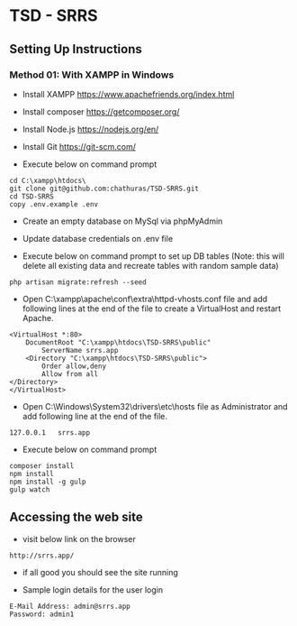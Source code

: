 # TSD - SRRS

## Setting Up Instructions

### Method 01: With XAMPP in Windows

* Install XAMPP https://www.apachefriends.org/index.html
* Install composer https://getcomposer.org/
* Install Node.js https://nodejs.org/en/
* Install Git https://git-scm.com/

* Execute below on command prompt

```
cd C:\xampp\htdocs\
git clone git@github.com:chathuras/TSD-SRRS.git
cd TSD-SRRS
copy .env.example .env
```

* Create an empty database on MySql via phpMyAdmin
* Update database credentials on .env file

* Execute below on command prompt to set up DB tables
(Note: this will delete all existing data and recreate tables 
with random sample data)
```
php artisan migrate:refresh --seed
```

* Open C:\xampp\apache\conf\extra\httpd-vhosts.conf file and add following lines at the end of the file to create a
VirtualHost and restart Apache.
```apacheconfig
<VirtualHost *:80>
	DocumentRoot "C:\xampp\htdocs\TSD-SRRS\public"
		ServerName srrs.app
	<Directory "C:\xampp\htdocs\TSD-SRRS\public">
		Order allow,deny
		Allow from all
</Directory>
</VirtualHost>
```

* Open C:\Windows\System32\drivers\etc\hosts file as Administrator and add following line at the end of the file.
```
127.0.0.1   srrs.app
```

* Execute below on command prompt
```
composer install
npm install
npm install -g gulp
gulp watch
```

<!--
### Method 02: With Vagrant on Linux and Mac

* Install Virtualbox https://www.virtualbox.org/wiki/Downloads
* Install Vagrant https://www.vagrantup.com/
* Install Git

* Add below entry to the host file
```
192.168.10.10   srrs.app
```

* Navigate to the directory where you want to keep the project and execute below on command prompt
``` 
git clone git@github.com:chathuras/TSD-SRRS.git
cd TSD-SRRS
vagrant up
```

* Run
```
vagrant provision
vagrant up
vagrant ssh
cd tsd-srrs
composer install
npm install
gulp
```
* Setting Up DB
(Note: this will delete all existing data and recreate tables 
with random sample data)
```
php artisan migrate:refresh --seed
```
-->

## Accessing the web site 
* visit below link on the browser
```
http://srrs.app/
```

* if all good you should see the site running

* Sample login details for the user login
```
E-Mail Address: admin@srrs.app
Password: admin1
```